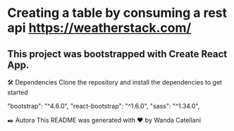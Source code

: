 # Creating a table by consuming a rest api https://weatherstack.com/

## This project was bootstrapped with Create React App.

🛠️ Dependencies
Clone the repository and install the dependencies to get started

"bootstrap": "^4.6.0",
"react-bootstrap": "^1.6.0",
"sass": "^1.34.0",

✒️ Autora
This README was generated with ❤️ by Wanda Catellani
